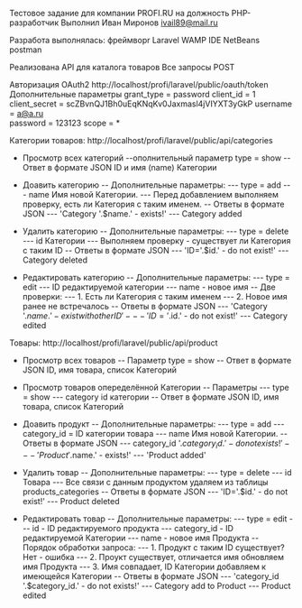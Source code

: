 Тестовое задание для компании PROFI.RU на должность PHP- разработчик
Выполнил Иван Миронов ivail89@mail.ru 

Разработа выполнялась: 
фреймворr Laravel 
WAMP
IDE NetBeans
postman

Реализована API для каталога товаров
Все запросы POST

Авторизация OAuth2
http://localhost/profi/laravel/public/oauth/token
Дополнительные параметры
grant_type = password
client_id = 1
client_secret = scZBvnQJ1Bh0uEqKNqKv0Jaxmasl4jVIYXT3yGkP
username = a@a.ru	
password = 123123
scope = *

Категории товаров:
http://localhost/profi/laravel/public/api/categories
- Просмотр всех категорий
--ополнительный параметр type = show
--Ответ в формате JSON ID и имя (name) Категории

- Доавить категорию
-- Дополнительные параметры:
--- type = add
--- name Имя новой Категории.
--- Перед добавлением выполняем проверку, есть ли Категория с таким именем.
-- Ответы в формате JSON
--- 'Category '.$name.' - exists!'
--- Category added

- Удалить категорию
-- Дополнительные параметры:
--- type = delete
--- id Категории
--- Выполняем проверку - существует ли Категория с таким ID
-- Ответы в формате JSON
--- 'ID='.$id.' - do not exist!'
--- Category deleted

- Редактировать категорию
-- Дополнительные параметры:
--- type = edit
--- ID редактируемой категории
--- name - новое имя
-- Две проверки:
--- 1. Есть ли Категория с таким именем
--- 2. Новое имя ранее не встречалось
-- Ответы в формате JSON
--- 'Category '.$name.' - exist with other ID'
--- 'ID='.$id.' - do not exist!'
--- Category edited

Товары:
http://localhost/profi/laravel/public/api/product
- Просмотр всех товаров
-- Параметр type = show
-- Ответ в формате JSON ID, имя товара, список Категорий
- Просмотр товаров опеределённой Категории
-- Параметры 
--- type = show
--- category id категории
-- Ответ в формате JSON ID, имя товара, список Категорий

- Доавить продукт
-- Дополнительные параметры:
--- type = add
--- category_id = ID категории товара
--- name Имя новой Категории.
-- Ответы в формате JSON
--- category_id '.$category_id.' - do not exists!'
--- 'Product '.$name.' - exists!'
--- 'Product added'

- Удалить товар
-- Дополнительные параметры:
--- type = delete
--- id Товара
--- Все связи с данным продуктом удаляем из таблицы products_categories
-- Ответы в формате JSON
--- 'ID='.$id.' - do not exist!'
--- Product deleted

- Редактировать товар
-- Дополнительные параметры:
--- type = edit
--- id - ID редактируемого продукта
--- category_id - ID редактируемой Категории 
--- name - новое имя Продукта
-- Порядок обработки запроса:
--- 1. Продукт с таким ID существует? Нет - ошибка
--- 2. Проукт существует, отличается имя обновляем имя Продукта
--- 3. Имя совпадает, ID Категории добавляем к имеющейся Категории
-- Ответы в формате JSON
--- 'category_id '.$category_id.' - do not exists!'
--- Category add to Product
--- Product edited
